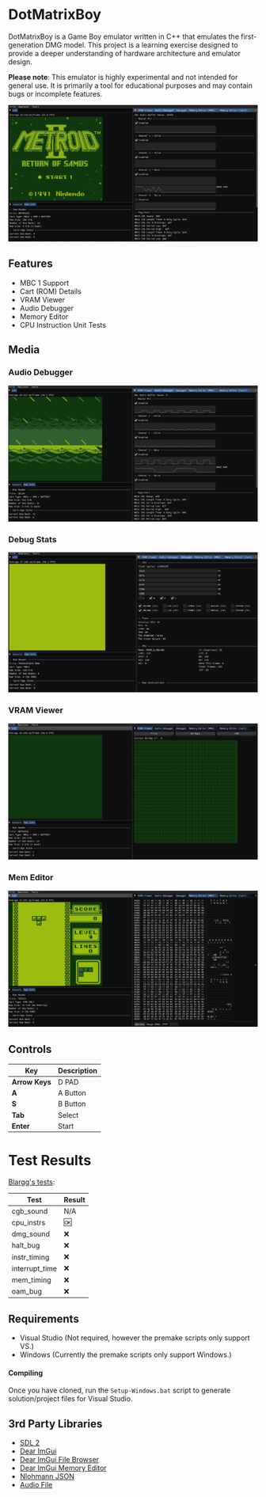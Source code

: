 # DotMatrixBoy
DotMatrixBoy is a Game Boy emulator written in C++ that emulates the first-generation DMG model. This project is a learning exercise designed to provide a deeper understanding of hardware architecture and emulator design.

**Please note**: This emulator is highly experimental and not intended for general use. It is primarily a tool for educational purposes and may contain bugs or incomplete features.

![DotMatrixBoy](Media/main.png)


## Features
- MBC 1 Support
- Cart (ROM) Details
- VRAM Viewer
- Audio Debugger
- Memory Editor
- CPU Instruction Unit Tests

## Media
### Audio Debugger
![Audio Debugger](Media/audio.gif)

### Debug Stats
![Debug Stats](Media/debug.gif)

### VRAM Viewer
![VRAM Viewer](Media/bgmap.gif)

### Mem Editor
![Mem Editor](Media/mem_editor.gif)


## Controls
| Key | Description |
|-----------------------------|-----------------------------|
| **Arrow Keys** | D PAD    |
| **A**          | A Button |
| **S**          | B Button |
| **Tab**        | Select   |
| **Enter**      | Start    |


# Test Results
[Blargg's tests](http://gbdev.gg8.se/wiki/articles/Test_ROMs):

| Test | Result |
| --- | --- |
| cgb\_sound | N/A |
| cpu\_instrs | :ok: |
| dmg\_sound | :x: |
| halt\_bug | :x: |
| instr\_timing | :x: |
| interrupt\_time | :x: |
| mem\_timing | :x: |
| oam\_bug | :x: |


## Requirements
- Visual Studio (Not required, however the premake scripts only support VS.)
- Windows (Currently the premake scripts only support Windows.)

#### Compiling
Once you have cloned, run the `Setup-Windows.bat` script to generate solution/project files for Visual Studio.


## 3rd Party Libraries
- [SDL 2](https://www.libsdl.org/)
- [Dear ImGui](https://github.com/ocornut/imgui)
- [Dear ImGui File Browser](https://github.com/AirGuanZ/imgui-filebrowser)
- [Dear ImGui Memory Editor](https://github.com/ocornut/imgui_club)
- [Nlohmann JSON](https://github.com/nlohmann/json)
- [Audio File](https://github.com/adamstark/AudioFile)
